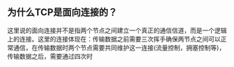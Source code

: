 


## 为什么TCP是面向连接的？

这里说的面向连接并不是指两个节点之间建立一个真正的通信信道，而是一个逻辑上的连接。这里的连接体现在：传输数据之前需要三次挥手确保两节点之间可以正常通信，在传输数据时两个节点需要共同维护这一连接(流量控制，拥塞控制等)，传输数据之后，需要通过四次时
<!--stackedit_data:
eyJoaXN0b3J5IjpbMzU0NDAwMzAwLC05OTAwOTIzMTVdfQ==
-->